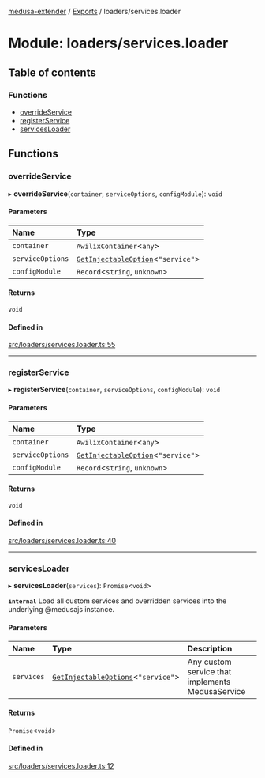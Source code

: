 [medusa-extender](../README.md) / [Exports](../modules.md) / loaders/services.loader

# Module: loaders/services.loader

## Table of contents

### Functions

- [overrideService](loaders_services_loader.md#overrideservice)
- [registerService](loaders_services_loader.md#registerservice)
- [servicesLoader](loaders_services_loader.md#servicesloader)

## Functions

### overrideService

▸ **overrideService**(`container`, `serviceOptions`, `configModule`): `void`

#### Parameters

| Name | Type |
| :------ | :------ |
| `container` | `AwilixContainer`<`any`\> |
| `serviceOptions` | [`GetInjectableOption`](core_types.md#getinjectableoption)<``"service"``\> |
| `configModule` | `Record`<`string`, `unknown`\> |

#### Returns

`void`

#### Defined in

[src/loaders/services.loader.ts:55](https://github.com/adrien2p/medusa-extender/blob/f0b5bec/src/loaders/services.loader.ts#L55)

___

### registerService

▸ **registerService**(`container`, `serviceOptions`, `configModule`): `void`

#### Parameters

| Name | Type |
| :------ | :------ |
| `container` | `AwilixContainer`<`any`\> |
| `serviceOptions` | [`GetInjectableOption`](core_types.md#getinjectableoption)<``"service"``\> |
| `configModule` | `Record`<`string`, `unknown`\> |

#### Returns

`void`

#### Defined in

[src/loaders/services.loader.ts:40](https://github.com/adrien2p/medusa-extender/blob/f0b5bec/src/loaders/services.loader.ts#L40)

___

### servicesLoader

▸ **servicesLoader**(`services`): `Promise`<`void`\>

**`internal`**
Load all custom services and overridden services into the underlying @medusajs instance.

#### Parameters

| Name | Type | Description |
| :------ | :------ | :------ |
| `services` | [`GetInjectableOptions`](core_types.md#getinjectableoptions)<``"service"``\> | Any custom service that implements MedusaService |

#### Returns

`Promise`<`void`\>

#### Defined in

[src/loaders/services.loader.ts:12](https://github.com/adrien2p/medusa-extender/blob/f0b5bec/src/loaders/services.loader.ts#L12)
